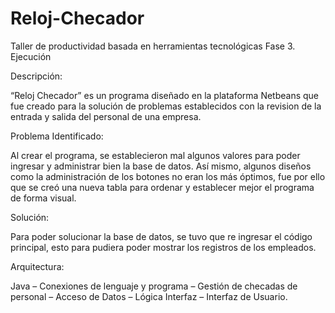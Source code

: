 # Reloj-Checador

Taller de productividad basada en herramientas tecnológicas Fase 3. Ejecución

Descripción:

“Reloj Checador” es un programa diseñado en la plataforma Netbeans que fue creado para la solución de problemas establecidos con la revision de la entrada y salida del personal de una empresa.

Problema Identificado:

Al crear el programa, se establecieron mal algunos valores para poder ingresar y administrar bien la base de datos. Así mismo, algunos diseños como la administración de los botones no eran los más óptimos, fue por ello que se creó una nueva tabla para ordenar y establecer mejor el programa de forma visual.

Solución:

Para poder solucionar la base de datos, se tuvo que re ingresar el código principal, esto para pudiera poder mostrar los registros de los empleados.


Arquitectura:

Java – Conexiones de lenguaje y programa – Gestión de checadas de personal – Acceso de Datos – Lógica Interfaz – Interfaz de Usuario.
